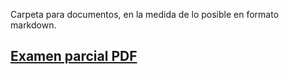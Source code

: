 Carpeta para documentos, en la medida de lo posible en formato markdown.
## [Examen parcial PDF](/documents/Natalia%20Cruz%20Babbar.pdf) 